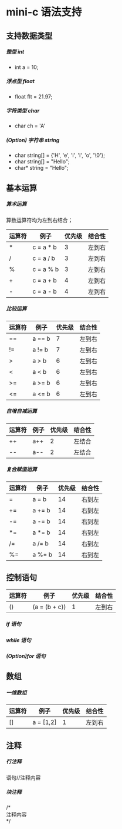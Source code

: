 # mini-c 语法支持

## 支持数据类型
##### 整型 int
+ int a = 10;
##### 浮点型 float
+ float flt = 21.97;
##### 字符类型 char
+ char ch = 'A'
##### (Option) 字符串 string
+ char string[] = {'H', 'e', 'l', 'l', 'o', '\0'};  
+ char string[] = "Hello";
+ char* string = "Hello";

## 基本运算
##### 算术运算
算数运算符均为左到右结合；

| 运算符 | 例子 | 优先级 | 结合性 |
| ------ | ------ | ------ | ----- |
| * | c = a * b | 3 | 左到右 |
| / | c = a / b | 3 | 左到右 |
| % | c = a % b | 3 | 左到右 |
| + | c = a + b | 4 | 左到右 |
| - | c = a - b | 4 | 左到右 |

##### 比较运算
| 运算符 | 例子 | 优先级 | 结合性 |
| ------ | ------ | ------ | ------ |
| == | a == b | 7 | 左到右 |
| != | a != b | 7 | 左到右 |
| > | a > b | 6 | 左到右 |
| < | a < b | 6 | 左到右 |
| >= | a >= b | 6 | 左到右 |
| <= | a <= b | 6 | 左到右 |
##### 自增自减运算
| 运算符 | 例子 | 优先级 | 结合性 |
| ------ | ------ | ------ | ------ |
| ++ | a++ | 2 | 左结合 |
| -- | a-- | 2 | 左结合 |
##### 复合赋值运算
| 运算符 | 例子 | 优先级 | 结合性 |
| ------ | ------ | ------ | ------ |
| = | a = b | 14 | 右到左 |
| += | a += b | 14 | 右到左 |
| -= | a -= b | 14 | 右到左 |
| *= | a *= b | 14 | 右到左 |
| /= | a /= b | 14 | 右到左 |
| %= | a %= b | 14 | 右到左 |

## 控制语句
| 运算符 | 例子 | 优先级 | 结合性 |
| ------ | ------ | ------ | ------ |
| () | (a = (b + c)) | 1 | 左到右 |

##### if 语句
##### while 语句
##### (Option)for 语句

## 数组
##### 一维数组
| 运算符 | 例子 | 优先级 | 结合性 |
| ------ | ------ | ------ | ------ |
| [] | a = [1,2] | 1 | 左到右 |

## 注释
##### 行注释
语句//注释内容
##### 块注释
/\*  
  注释内容  
\*/
